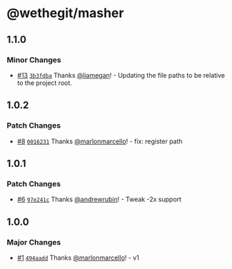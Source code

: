 # @wethegit/masher

## 1.1.0

### Minor Changes

- [#13](https://github.com/wethegit/masher/pull/13) [`3b3fdba`](https://github.com/wethegit/masher/commit/3b3fdbae302208e2813974f6758ac197b229d2ab) Thanks [@liamegan](https://github.com/liamegan)! - Updating the file paths to be relative to the project root.

## 1.0.2

### Patch Changes

- [#8](https://github.com/wethegit/masher/pull/8) [`0016231`](https://github.com/wethegit/masher/commit/0016231ddb7059650492393af8ac297dfb8f9337) Thanks [@marlonmarcello](https://github.com/marlonmarcello)! - fix: register path

## 1.0.1

### Patch Changes

- [#6](https://github.com/wethegit/masher/pull/6) [`97e241c`](https://github.com/wethegit/masher/commit/97e241cbb61264746c5dde05f7943313320d53ce) Thanks [@andrewrubin](https://github.com/andrewrubin)! - Tweak -2x support

## 1.0.0

### Major Changes

- [#1](https://github.com/wethegit/masher/pull/1) [`494aadd`](https://github.com/wethegit/masher/commit/494aaddd42734faae9144ac16501a581124afbe3) Thanks [@marlonmarcello](https://github.com/marlonmarcello)! - v1
